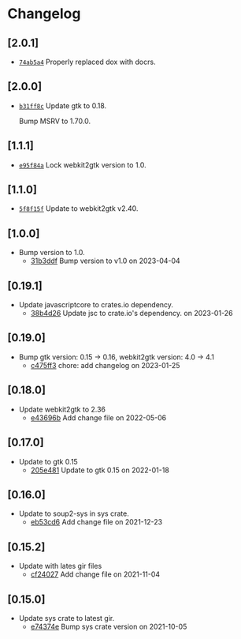 # Changelog

## \[2.0.1]

-   [`74ab5a4`](https://github.com/tauri-apps/javascriptcore-rs/commit/74ab5a403ddfac3ba977cadc499376e1935e6613)
    Properly replaced dox with docrs.

## \[2.0.0]

-   [`b31ff8c`](https://github.com/tauri-apps/javascriptcore-rs/commit/b31ff8cc1438ef1f708b9694caa026d72620cba3)
    Update gtk to 0.18.

    Bump MSRV to 1.70.0.

## \[1.1.1]

-   [`e95f84a`](https://github.com/tauri-apps/javascriptcore-rs/commit/e95f84a72bc7e6fc367929fd04f5aa795a5d00df)
    Lock webkit2gtk version to 1.0.

## \[1.1.0]

-   [`5f8f15f`](https://github.com/tauri-apps/javascriptcore-rs/commit/5f8f15f2303d25083c885c2309e90ad98a8b780e)
    Update to webkit2gtk v2.40.

## \[1.0.0]

-   Bump version to 1.0.
    -   [31b3ddf](https://github.com/tauri-apps/javascriptcore-rs/commit/31b3ddf725a394499d2a3a03a776d34e73464a66)
        Bump version to v1.0 on 2023-04-04

## \[0.19.1]

-   Update javascriptcore to crates.io dependency.
    -   [38b4d26](https://github.com/tauri-apps/javascriptcore-rs/commit/38b4d2647db6fad4791ec21897d23722c79a1015)
        Update jsc to crate.io's dependency. on 2023-01-26

## \[0.19.0]

-   Bump gtk version: 0.15 -> 0.16, webkit2gtk version: 4.0 -> 4.1
    -   [c475ff3](https://github.com/tauri-apps/javascriptcore-rs/commit/c475ff39b8412e38cda91c5705a6ad518dd4e5e0)
        chore: add changelog on 2023-01-25

## \[0.18.0]

-   Update webkit2gtk to 2.36
    -   [e43696b](https://github.com/tauri-apps/javascriptcore-rs/commit/e43696b55d2ea3cad03c8493dc381dbbf5c741a4)
        Add change file on 2022-05-06

## \[0.17.0]

-   Update to gtk 0.15
    -   [205e481](https://github.com/tauri-apps/javascriptcore-rs/commit/205e481831a8f008d0c89a31463751c3e7800dfd)
        Update to gtk 0.15 on 2022-01-18

## \[0.16.0]

-   Update to soup2-sys in sys crate.
    -   [eb53cd6](https://github.com/tauri-apps/javascriptcore-rs/commit/eb53cd68667ea35917a75aac4ed9167ddf4bfa0e)
        Add change file on 2021-12-23

## \[0.15.2]

-   Update with lates gir files
    -   [cf24027](https://github.com/tauri-apps/javascriptcore-rs/commit/cf240271a1154ff82ae9dcf444fa63d082a8a9f9)
        Add change file on 2021-11-04

## \[0.15.0]

-   Update sys crate to latest gir.
    -   [e74374e](https://github.com/tauri-apps/javascriptcore-rs/commit/e74374e9ad6da48a63c457ef8bf21e147e176479)
        Bump sys crate version on 2021-10-05
